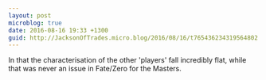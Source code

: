 ```yaml
---
layout: post
microblog: true
date: 2016-08-16 19:33 +1300
guid: http://JacksonOfTrades.micro.blog/2016/08/16/t765436234319564802.html
---
```

In that the characterisation of the other 'players' fall incredibly flat, while that was never an issue in Fate/Zero for the Masters.
